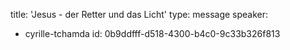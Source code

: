 title: 'Jesus - der Retter und das Licht'
type: message
speaker:
  - cyrille-tchamda
id: 0b9ddfff-d518-4300-b4c0-9c33b326f813
